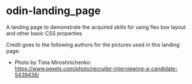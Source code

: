 # odin-landing_page
A landing page to demonstrate the acquired skills for using flex box layout and other basic CSS properties

Credit goes to the following authors for the pictures used in this landing page:

- Photo by Tima Miroshnichenko: https://www.pexels.com/photo/recruiter-interviewing-a-candidate-5439438/
